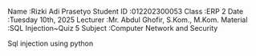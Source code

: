 Name		:Rizki Adi Prasetyo
Student ID	:012202300053
Class		:ERP 2
Date		:Tuesday 10th, 2025
Lecturer	:Mr. Abdul Ghofir, S.Kom., M.Kom.
Material	:SQL Injection~Quiz 5
Subject	    :Computer Network and Security


Sql injection using python
